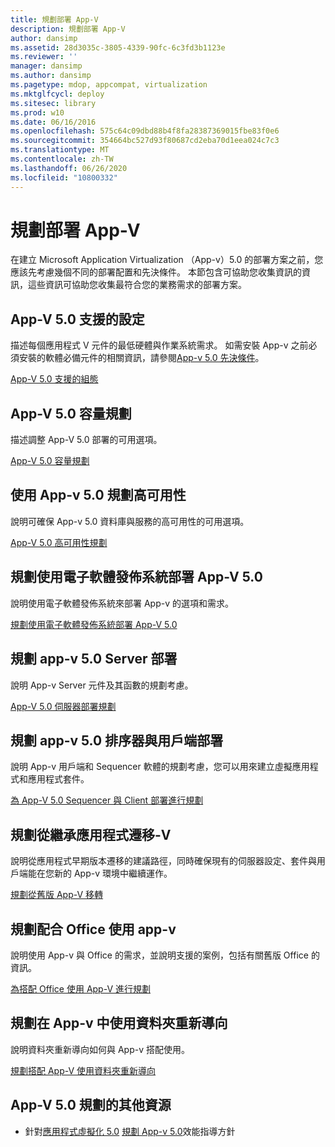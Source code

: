 ```yaml
---
title: 規劃部署 App-V
description: 規劃部署 App-V
author: dansimp
ms.assetid: 28d3035c-3805-4339-90fc-6c3fd3b1123e
ms.reviewer: ''
manager: dansimp
ms.author: dansimp
ms.pagetype: mdop, appcompat, virtualization
ms.mktglfcycl: deploy
ms.sitesec: library
ms.prod: w10
ms.date: 06/16/2016
ms.openlocfilehash: 575c64c09dbd88b4f8fa28387369015fbe83f0e6
ms.sourcegitcommit: 354664bc527d93f80687cd2eba70d1eea024c7c3
ms.translationtype: MT
ms.contentlocale: zh-TW
ms.lasthandoff: 06/26/2020
ms.locfileid: "10800332"
---
```

# 規劃部署 App-V


在建立 Microsoft Application Virtualization （App-v）5.0 的部署方案之前，您應該先考慮幾個不同的部署配置和先決條件。 本節包含可協助您收集資訊的資訊，這些資訊可協助您收集最符合您的業務需求的部署方案。

## <a href="" id="---------app-v-5-0-supported-configurations"></a> App-V 5.0 支援的設定


描述每個應用程式 V 元件的最低硬體與作業系統需求。 如需安裝 App-v 之前必須安裝的軟體必備元件的相關資訊，請參閱[App-v 5.0 先決條件](app-v-50-prerequisites.md)。

[App-V 5.0 支援的組態](app-v-50-supported-configurations.md)

## App-V 5.0 容量規劃


描述調整 App-V 5.0 部署的可用選項。

[App-V 5.0 容量規劃](app-v-50-capacity-planning.md)

## 使用 App-v 5.0 規劃高可用性


說明可確保 App-v 5.0 資料庫與服務的高可用性的可用選項。

[App-V 5.0 高可用性規劃](planning-for-high-availability-with-app-v-50.md)

## 規劃使用電子軟體發佈系統部署 App-V 5.0


說明使用電子軟體發佈系統來部署 App-v 的選項和需求。

[規劃使用電子軟體發佈系統部署 App-V 5.0](planning-to-deploy-app-v-50-with-an-electronic-software-distribution-system.md)

## 規劃 app-v 5.0 Server 部署


說明 App-v Server 元件及其函數的規劃考慮。

[App-V 5.0 伺服器部署規劃](planning-for-the-app-v-50-server-deployment.md)

## 規劃 app-v 5.0 排序器與用戶端部署


說明 App-v 用戶端和 Sequencer 軟體的規劃考慮，您可以用來建立虛擬應用程式和應用程式套件。

[為 App-V 5.0 Sequencer 與 Client 部署進行規劃](planning-for-the-app-v-50-sequencer-and-client-deployment.md)

## 規劃從繼承應用程式遷移-V


說明從應用程式早期版本遷移的建議路徑，同時確保現有的伺服器設定、套件與用戶端能在您新的 App-v 環境中繼續運作。

[規劃從舊版 App-V 移轉](planning-for-migrating-from-a-previous-version-of-app-v.md)

## 規劃配合 Office 使用 app-v


說明使用 App-v 與 Office 的需求，並說明支援的案例，包括有關舊版 Office 的資訊。

[為搭配 Office 使用 App-V 進行規劃](planning-for-using-app-v-with-office.md)

## 規劃在 App-v 中使用資料夾重新導向


說明資料夾重新導向如何與 App-v 搭配使用。

[規劃搭配 App-V 使用資料夾重新導向](planning-to-use-folder-redirection-with-app-v.md)

## <a href="" id="other-resources-for-app-v-5-0-planning-"></a>App-V 5.0 規劃的其他資源


-   針對[應用程式虛擬化 5.0](performance-guidance-for-application-virtualization-50.md) [規劃 App-v 5.0](planning-for-app-v-50-rc.md)效能指導方針

 

 





